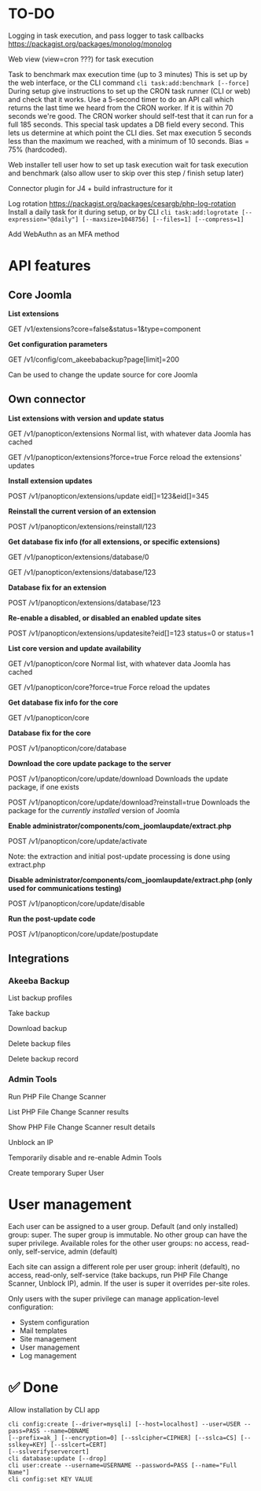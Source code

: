 # TO-DO

Logging in task execution, and pass logger to task callbacks
    https://packagist.org/packages/monolog/monolog

Web view (view=cron ???) for task execution

Task to benchmark max execution time (up to 3 minutes)
    This is set up by the web interface, or the CLI command `cli task:add:benchmark [--force]`
    During setup give instructions to set up the CRON task runner (CLI or web) and check that it works.
    Use a 5-second timer to do an API call which returns the last time we heard from the CRON worker.
    If it is within 70 seconds we're good.
    The CRON worker should self-test that it can run for a full 185 seconds.
    This special task updates a DB field every second. This lets us determine at which point the CLI dies.
    Set max execution 5 seconds less than the maximum we reached, with a minimum of 10 seconds. Bias = 75% (hardcoded).

Web installer
    tell user how to set up task execution
    wait for task execution and benchmark (also allow user to skip over this step / finish setup later)

Connector plugin for J4 + build infrastructure for it

Log rotation https://packagist.org/packages/cesargb/php-log-rotation
    Install a daily task for it during setup, or by CLI `cli task:add:logrotate [--expression="@daily"] [--maxsize=1048756] [--files=1] [--compress=1]`

Add WebAuthn as an MFA method

# API features

## Core Joomla

**List extensions**

GET /v1/extensions?core=false&status=1&type=component

**Get configuration parameters**

GET /v1/config/com_akeebabackup?page[limit]=200

Can be used to change the update source for core Joomla

## Own connector

**List extensions with version and update status**

GET /v1/panopticon/extensions
    Normal list, with whatever data Joomla has cached

GET /v1/panopticon/extensions?force=true
    Force reload the extensions' updates

**Install extension updates**

POST /v1/panopticon/extensions/update
eid[]=123&eid[]=345

**Reinstall the current version of an extension**

POST /v1/panopticon/extensions/reinstall/123

**Get database fix info (for all extensions, or specific extensions)**

GET /v1/panopticon/extensions/database/0

GET /v1/panopticon/extensions/database/123

**Database fix for an extension**

POST /v1/panopticon/extensions/database/123

**Re-enable a disabled, or disabled an enabled update sites**

POST /v1/panopticon/extensions/updatesite?eid[]=123
status=0 or status=1

**List core version and update availability**

GET /v1/panopticon/core
    Normal list, with whatever data Joomla has cached

GET /v1/panopticon/core?force=true
    Force reload the updates

**Get database fix info for the core**

GET /v1/panopticon/core

**Database fix for the core**

POST /v1/panopticon/core/database

**Download the core update package to the server**

POST /v1/panopticon/core/update/download
    Downloads the update package, if one exists

POST /v1/panopticon/core/update/download?reinstall=true
    Downloads the package for the _currently installed_ version of Joomla

**Enable administrator/components/com_joomlaupdate/extract.php**

POST /v1/panopticon/core/update/activate

Note: the extraction and initial post-update processing is done using extract.php

**Disable administrator/components/com_joomlaupdate/extract.php (only used for communications testing)**

POST /v1/panopticon/core/update/disable

**Run the post-update code**

POST /v1/panopticon/core/update/postupdate

## Integrations

### Akeeba Backup

List backup profiles

Take backup

Download backup

Delete backup files

Delete backup record

### Admin Tools

Run PHP File Change Scanner

List PHP File Change Scanner results

Show PHP File Change Scanner result details

Unblock an IP

Temporarily disable and re-enable Admin Tools

Create temporary Super User

# User management

Each user can be assigned to a user group. Default (and only installed) group: super. The super group is immutable. No other group can have the super privilege. Available roles for the other user groups: no access, read-only, self-service, admin (default)

Each site can assign a different role per user group: inherit (default), no access, read-only, self-service (take backups, run PHP File Change Scanner, Unblock IP), admin. If the user is super it overrides per-site roles.

Only users with the super privilege can manage application-level configuration:
- System configuration
- Mail templates
- Site management
- User management
- Log management

# ✅ Done

Allow installation by CLI app
    
    cli config:create [--driver=mysqli] [--host=localhost] --user=USER --pass=PASS --name=DBNAME
    [--prefix=ak_] [--encryption=0] [--sslcipher=CIPHER] [--sslca=CS] [--sslkey=KEY] [--sslcert=CERT]
    [--sslverifyservercert]
    cli database:update [--drop]
    cli user:create --username=USERNAME --password=PASS [--name="Full Name"]
    cli config:set KEY VALUE

